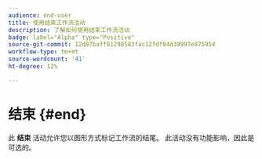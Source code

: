 ```yaml
---
audience: end-user
title: 使用结束工作流活动
description: 了解如何使用结束工作流活动
badge: label="Alpha" type="Positive"
source-git-commit: 12d87baff81298583fac12fdf04d39997e875954
workflow-type: tm+mt
source-wordcount: '41'
ht-degree: 12%

---
```



# 结束 {#end}

此 **结束** 活动允许您以图形方式标记工作流的结尾。 此活动没有功能影响，因此是可选的。
